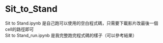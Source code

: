 # Sit_to_Stand

Sit to Stand.ipynb 是自己跑可以使用的空白程式碼，只需要下載影片改最後一個cell的路徑即可<br>
Sit to Stand_run.ipynb 是我完整跑完程式碼的樣子（可以參考結果）
